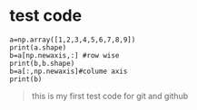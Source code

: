 # test code
```import numpy as np
a=np.array([1,2,3,4,5,6,7,8,9])
print(a.shape)
b=a[np.newaxis,:] #row wise
print(b,b.shape)
b=a[:,np.newaxis]#colume axis
print(b)
```
>this is my first test code for git and github
